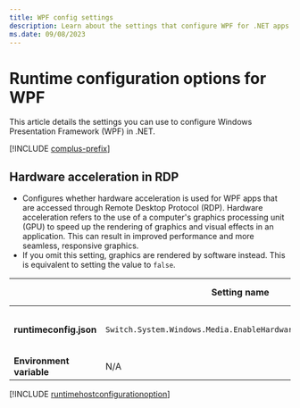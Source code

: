```yaml
---
title: WPF config settings
description: Learn about the settings that configure WPF for .NET apps.
ms.date: 09/08/2023
---
```

# Runtime configuration options for WPF

This article details the settings you can use to configure Windows Presentation Framework (WPF) in .NET.

[!INCLUDE [complus-prefix](../../../includes/complus-prefix.md)]

## Hardware acceleration in RDP

- Configures whether hardware acceleration is used for WPF apps that are accessed through Remote Desktop Protocol (RDP). Hardware acceleration refers to the use of a computer's graphics processing unit (GPU) to speed up the rendering of graphics and visual effects in an application. This can result in improved performance and more seamless, responsive graphics.
- If you omit this setting, graphics are rendered by software instead. This is equivalent to setting the value to `false`.

| | Setting name | Values | Version introduced
| - | - | - | - |
| **runtimeconfig.json** | `Switch.System.Windows.Media.EnableHardwareAccelerationInRdp` | `true` - enabled<br/>`false` - disabled | .NET 8 |
| **Environment variable** | N/A | N/A | |

[!INCLUDE [runtimehostconfigurationoption](includes/runtimehostconfigurationoption.md)]
